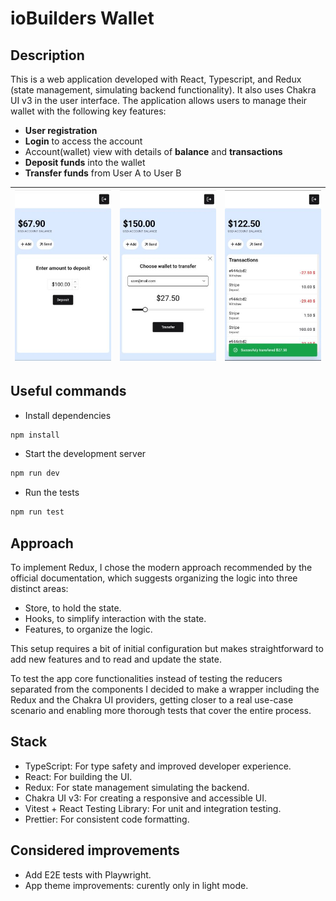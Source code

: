 # ioBuilders Wallet

## Description

This is a web application developed with React, Typescript, and Redux (state management, simulating backend functionality). It also uses Chakra UI v3 in the user interface. The application allows users to manage their wallet with the following key features:

- **User registration**
- **Login** to access the account
- Account(wallet) view with details of **balance** and **transactions**
- **Deposit funds** into the wallet
- **Transfer funds** from User A to User B

![example-img](https://raw.githubusercontent.com/migueldcdev/repo-images/refs/heads/main/iob-wallet/1000040473.jpg) | ![example-img](https://raw.githubusercontent.com/migueldcdev/repo-images/refs/heads/main/iob-wallet/1000040474.jpg) | ![example-img](https://raw.githubusercontent.com/migueldcdev/repo-images/refs/heads/main/iob-wallet/1000040475.jpg)
| --- | --- | --- |

## Useful commands

- Install dependencies

```bash
npm install
```

- Start the development server

```bash
npm run dev
```

- Run the tests

```bash
npm run test
```

## Approach

To implement Redux, I chose the modern approach recommended by the official documentation, which suggests organizing the logic into three distinct areas:

- Store, to hold the state.
- Hooks, to simplify interaction with the state.
- Features, to organize the logic. 
  
This setup requires a bit of initial configuration but makes straightforward to add new features and to read and update the state.

To test the app core functionalities instead of testing the reducers separated from the components I decided to make a wrapper including the Redux and the Chakra UI providers, getting closer to a real use-case scenario and enabling more thorough tests that cover the entire process.

## Stack

- TypeScript: For type safety and improved developer experience.
- React: For building the UI.
- Redux: For state management simulating the backend.
- Chakra UI v3: For creating a responsive and accessible UI.
- Vitest + React Testing Library: For unit and integration testing.
- Prettier: For consistent code formatting.

## Considered improvements

- Add E2E tests with Playwright.
- App theme improvements: curently only in light mode.
